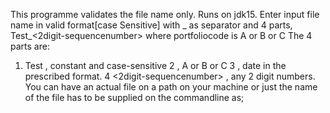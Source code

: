 This programme validates the file name only. 
Runs on jdk15.
Enter input file name in valid format[case Sensitive] with _ as separator and 4 parts, Test_<portfoliocode>_<ddmmyyyy>_<2digit-sequencenumber> where portfoliocode is A or B or C
The 4 parts are:
1. Test  , constant and case-sensitive
2 <portfoliocode> , A or B or C
3 <ddmmyyyy> , date in the prescribed format.
4 <2digit-sequencenumber> , any 2 digit numbers.
You can have an actual file on a path on your machine or just the name of the file has to be supplied on the commandline as;

